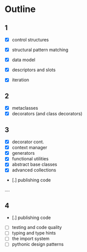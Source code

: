 # Outline

## 1

* [x] control structures
* [x] structural pattern matching
* [x] data model
* [x] descriptors and slots
* [x] iteration


## 2

* [x] metaclasses
* [x] decorators (and class decorators)

## 3

* [x] decorator cont.
* [x] context manager
* [x] generators
* [x] functional utilities
* [x] abstract base classes
* [x] advanced collections
* [.] publishing code

....

## 4

* [.] publishing code
* [ ] testing and code quality
* [ ] typing and type hints
* [ ] the import system
* [ ] pythonic design patterns
